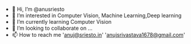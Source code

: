 - 👋 Hi, I’m @anusriesto
- 👀 I’m interested in Computer Vision, Machine Learning,Deep learning
- 🌱 I’m currently learning Computer Vision
- 💞️ I’m looking to collaborate on ...
- 📫 How to reach me 'anuj@sriesto.in'    'anujsrivastava1678@gmail.com'  


<!---
anusriesto/anusriesto is a ✨ special ✨ repository because its `README.md` (this file) appears on your GitHub profile.
You can click the Preview link to take a look at your changes.
--->
